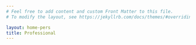 ```yaml
---
# Feel free to add content and custom Front Matter to this file.
# To modify the layout, see https://jekyllrb.com/docs/themes/#overriding-theme-defaults

layout: home-pers
title: Professional
---
```

